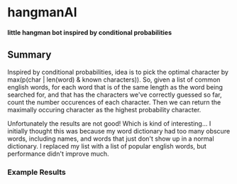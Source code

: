 # hangmanAI
#### little hangman bot inspired by conditional probabilities

## Summary 
Inspired by conditional probabilities, idea is to pick the optimal character by max(p(char | len(word) & known characters)).
So, given a list of common english words, for each word that is of the same length as the word being searched for, and that has the characters we've correctly guessed so far, count the number occurences of each character. Then we can return the maximally occuring character as the highest probability character. 

Unfortunately the results are not good! Which is kind of interesting... I initially thought this was because my word dictionary had too many obscure words, including names, and words that just don't show up in a normal dictionary. I replaced my list with a list of popular english words, but performance didn't improve much. 

### Example Results


